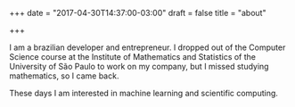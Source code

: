 +++
date = "2017-04-30T14:37:00-03:00"
draft = false
title = "about"

+++

I am a brazilian developer and entrepreneur. I dropped out of the Computer Science course at the Institute of Mathematics and Statistics of the University of São Paulo to work on my company, but I missed studying mathematics, so I came back.

These days I am interested in machine learning and scientific computing.
